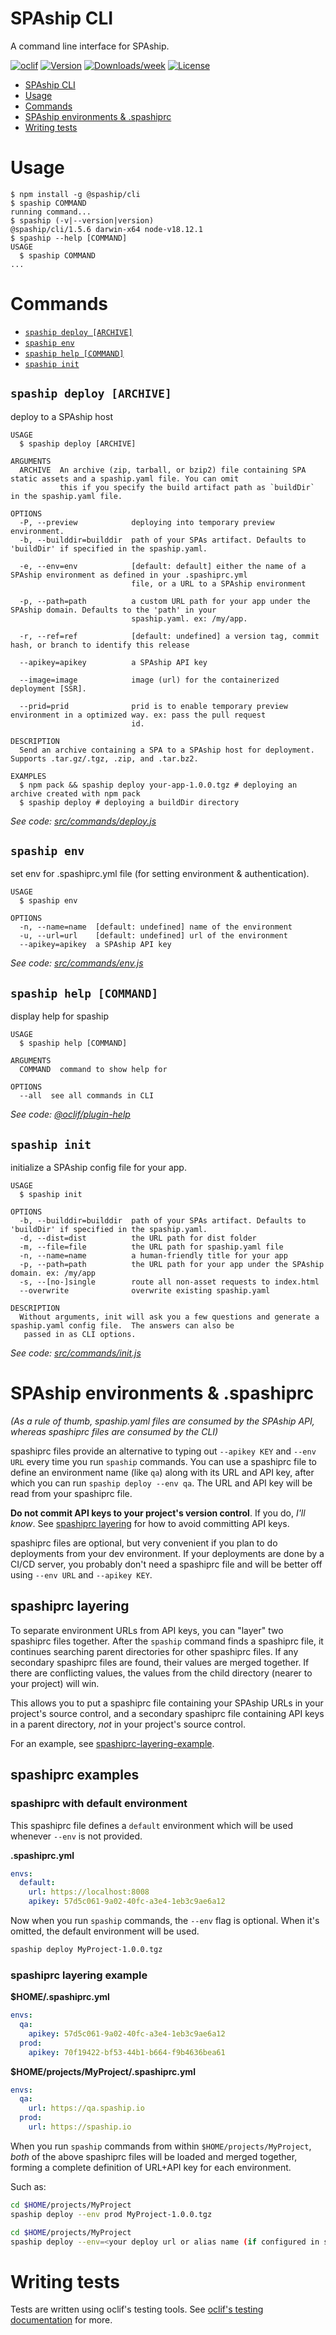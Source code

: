 # SPAship CLI

A command line interface for SPAship.

[![oclif](https://img.shields.io/badge/cli-oclif-brightgreen.svg)](https://oclif.io)
[![Version](https://img.shields.io/npm/v/@spaship/cli.svg)](https://npmjs.org/package/@spaship/cli)
[![Downloads/week](https://img.shields.io/npm/dw/@spaship/cli.svg)](https://npmjs.org/package/@spaship/cli)
[![License](https://img.shields.io/npm/l/@spaship/cli.svg)](https://github.com/spaship/cli/blob/master/package.json)

<!-- toc -->
* [SPAship CLI](#spaship-cli)
* [Usage](#usage)
* [Commands](#commands)
* [SPAship environments & .spashiprc](#spaship-environments--spashiprc)
* [Writing tests](#writing-tests)
<!-- tocstop -->

# Usage

<!-- usage -->
```sh-session
$ npm install -g @spaship/cli
$ spaship COMMAND
running command...
$ spaship (-v|--version|version)
@spaship/cli/1.5.6 darwin-x64 node-v18.12.1
$ spaship --help [COMMAND]
USAGE
  $ spaship COMMAND
...
```
<!-- usagestop -->

# Commands

<!-- commands -->
* [`spaship deploy [ARCHIVE]`](#spaship-deploy-archive)
* [`spaship env`](#spaship-env)
* [`spaship help [COMMAND]`](#spaship-help-command)
* [`spaship init`](#spaship-init)

## `spaship deploy [ARCHIVE]`

deploy to a SPAship host

```
USAGE
  $ spaship deploy [ARCHIVE]

ARGUMENTS
  ARCHIVE  An archive (zip, tarball, or bzip2) file containing SPA static assets and a spaship.yaml file. You can omit
           this if you specify the build artifact path as `buildDir` in the spaship.yaml file.

OPTIONS
  -P, --preview            deploying into temporary preview environment.
  -b, --builddir=builddir  path of your SPAs artifact. Defaults to 'buildDir' if specified in the spaship.yaml.

  -e, --env=env            [default: default] either the name of a SPAship environment as defined in your .spashiprc.yml
                           file, or a URL to a SPAship environment

  -p, --path=path          a custom URL path for your app under the SPAship domain. Defaults to the 'path' in your
                           spaship.yaml. ex: /my/app.

  -r, --ref=ref            [default: undefined] a version tag, commit hash, or branch to identify this release

  --apikey=apikey          a SPAship API key

  --image=image            image (url) for the containerized deployment [SSR].

  --prid=prid              prid is to enable temporary preview environment in a optimized way. ex: pass the pull request
                           id.

DESCRIPTION
  Send an archive containing a SPA to a SPAship host for deployment.  Supports .tar.gz/.tgz, .zip, and .tar.bz2.

EXAMPLES
  $ npm pack && spaship deploy your-app-1.0.0.tgz # deploying an archive created with npm pack
  $ spaship deploy # deploying a buildDir directory
```

_See code: [src/commands/deploy.js](https://github.com/spaship/spaship/blob/v1.5.6/src/commands/deploy.js)_

## `spaship env`

set env for .spashiprc.yml file (for setting environment & authentication).

```
USAGE
  $ spaship env

OPTIONS
  -n, --name=name  [default: undefined] name of the environment
  -u, --url=url    [default: undefined] url of the environment
  --apikey=apikey  a SPAship API key
```

_See code: [src/commands/env.js](https://github.com/spaship/spaship/blob/v1.5.6/src/commands/env.js)_

## `spaship help [COMMAND]`

display help for spaship

```
USAGE
  $ spaship help [COMMAND]

ARGUMENTS
  COMMAND  command to show help for

OPTIONS
  --all  see all commands in CLI
```

_See code: [@oclif/plugin-help](https://github.com/oclif/plugin-help/blob/v3.3.1/src/commands/help.ts)_

## `spaship init`

initialize a SPAship config file for your app.

```
USAGE
  $ spaship init

OPTIONS
  -b, --builddir=builddir  path of your SPAs artifact. Defaults to 'buildDir' if specified in the spaship.yaml.
  -d, --dist=dist          the URL path for dist folder
  -m, --file=file          the URL path for spaship.yaml file
  -n, --name=name          a human-friendly title for your app
  -p, --path=path          the URL path for your app under the SPAship domain. ex: /my/app
  -s, --[no-]single        route all non-asset requests to index.html
  --overwrite              overwrite existing spaship.yaml

DESCRIPTION
  Without arguments, init will ask you a few questions and generate a spaship.yaml config file.  The answers can also be
   passed in as CLI options.
```

_See code: [src/commands/init.js](https://github.com/spaship/spaship/blob/v1.5.6/src/commands/init.js)_
<!-- commandsstop -->

# SPAship environments & .spashiprc

_(As a rule of thumb, spaship.yaml files are consumed by the SPAship API, whereas spashiprc files are consumed by the CLI)_

spashiprc files provide an alternative to typing out `--apikey KEY` and `--env URL` every time you run `spaship` commands. You can use a spashiprc file to define an environment name (like `qa`) along with its URL and API key, after which you can run `spaship deploy --env qa`. The URL and API key will be read from your spashiprc file.

**Do not commit API keys to your project's version control**. If you do, _I'll know_. See [spashiprc layering](#spashiprc-layering) for how to avoid committing API keys.

spashiprc files are optional, but very convenient if you plan to do deployments from your dev environment. If your deployments are done by a CI/CD server, you probably don't need a spashiprc file and will be better off using `--env URL` and `--apikey KEY`.

## spashiprc layering

To separate environment URLs from API keys, you can "layer" two spashiprc files together. After the `spaship` command finds a spashiprc file, it continues searching parent directories for other spashiprc files. If any secondary spashiprc files are found, their values are merged together. If there are conflicting values, the values from the child directory (nearer to your project) will win.

This allows you to put a spashiprc file containing your SPAship URLs in your project's source control, and a secondary spashiprc file containing API keys in a parent directory, _not_ in your project's source control.

For an example, see [spashiprc-layering-example](#spashiprc-layering-example).

## spashiprc examples

### spashiprc with default environment

This spashiprc file defines a `default` environment which will be used whenever `--env` is not provided.

**.spashiprc.yml**

```yaml
envs:
  default:
    url: https://localhost:8008
    apikey: 57d5c061-9a02-40fc-a3e4-1eb3c9ae6a12
```

Now when you run `spaship` commands, the `--env` flag is optional. When it's omitted, the default environment will be used.

```sh
spaship deploy MyProject-1.0.0.tgz
```

### spashiprc layering example

**\$HOME/.spashiprc.yml**

```yaml
envs:
  qa:
    apikey: 57d5c061-9a02-40fc-a3e4-1eb3c9ae6a12
  prod:
    apikey: 70f19422-bf53-44b1-b664-f9b4636bea61
```

**\$HOME/projects/MyProject/.spashiprc.yml**

```yaml
envs:
  qa:
    url: https://qa.spaship.io
  prod:
    url: https://spaship.io
```

When you run `spaship` commands from within `$HOME/projects/MyProject`, _both_ of the above spashiprc files will be loaded and merged together, forming a complete definition of URL+API key for each environment.

Such as:

```sh
cd $HOME/projects/MyProject
spaship deploy --env prod MyProject-1.0.0.tgz
```

```sh
cd $HOME/projects/MyProject
spaship deploy --env=<your deploy url or alias name (if configured in spashiprc)> --builddir=<optional as it can be configured in spaship.yaml> --apikey=<your api key (optional if configured in spashiprc)>
```
# Writing tests

Tests are written using oclif's testing tools. See [oclif's testing documentation](https://oclif.io/docs/testing) for more.

